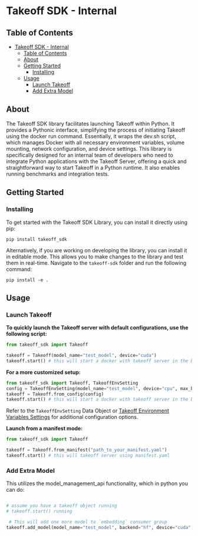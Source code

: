 # Takeoff SDK - Internal

## Table of Contents

- [Takeoff SDK - Internal](#takeoff-sdk---internal)
  - [Table of Contents](#table-of-contents)
  - [About ](#about-)
  - [Getting Started ](#getting-started-)
    - [Installing](#installing)
  - [Usage ](#usage-)
    - [Launch Takeoff](#launch-takeoff)
    - [Add Extra Model](#add-extra-model)

## About <a name = "about"></a>

The Takeoff SDK library facilitates launching Takeoff within Python. It provides a Pythonic interface, simplifying the process of initiating Takeoff using the docker run command. Essentially, it wraps the dev.sh script, which manages Docker with all necessary environment variables, volume mounting, network configuration, and device settings. This library is specifically designed for an internal team of developers who need to integrate Python applications with the Takeoff Server, offering a quick and straightforward way to start Takeoff in a Python runtime. It also enables running benchmarks and integration tests.

## Getting Started <a name = "getting_started"></a>

### Installing

To get started with the Takeoff SDK Library, you can install it directly using pip:
```
pip install takeoff_sdk
```

Alternatively, if you are working on developing the library, you can install it in editable mode. This allows you to make changes to the library and test them in real-time. Navigate to the `takeoff-sdk` folder and run the following command:
```
pip install -e . 
```

## Usage <a name = "usage"></a>


### Launch Takeoff 


**To quickly launch the Takeoff server with default configurations, use the following script:**

```python
from takeoff_sdk import Takeoff

takeoff = Takeoff(model_name="test_model", device="cuda")
takeoff.start() # this will start a docker with takeoff server in the background
```

**For a more customized setup:**
```python
from takeoff_sdk import Takeoff, TakeoffEnvSetting
config = TakeoffEnvSetting(model_name="test_model", device="cpu", max_batch_size=16)
takeoff = Takeoff.from_config(config)
takeoff.start() # this will start a docker with takeoff server in the background
```

Refer to the `TakeoffEnvSetting` Data Object or [Takeoff Environment Variables Settings](docs/takeoff_env_setting.md) for additional configuration options.


**Launch from a manifest mode:**

```python
from takeoff_sdk import Takeoff

takeoff = Takeoff.from_manifest("path_to_your_manifest.yaml")
takeoff.start() # this will takeoff server using manifest.yaml
```


### Add Extra Model

This utilizes the model_management_api functionality, which in python you can do: 

```python

# assume you have a takeoff object running
# takeoff.start() running

 # This will add one more model to `embedding` consumer group
takeoff.add_model(model_name="test_model", backend="hf", device="cuda", consumer_group="embedding")
```

